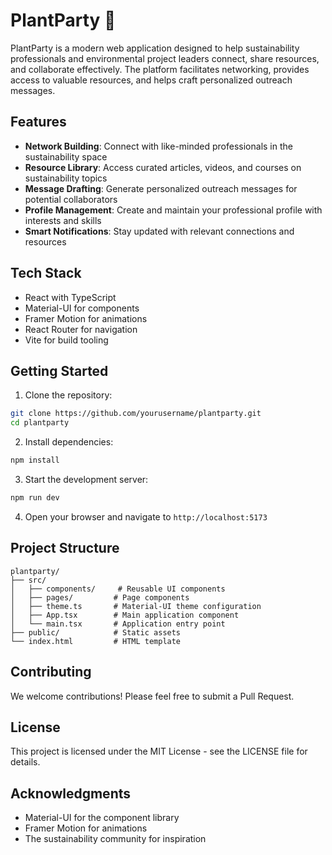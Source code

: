 # PlantParty 🌱

PlantParty is a modern web application designed to help sustainability professionals and environmental project leaders connect, share resources, and collaborate effectively. The platform facilitates networking, provides access to valuable resources, and helps craft personalized outreach messages.

## Features

- **Network Building**: Connect with like-minded professionals in the sustainability space
- **Resource Library**: Access curated articles, videos, and courses on sustainability topics
- **Message Drafting**: Generate personalized outreach messages for potential collaborators
- **Profile Management**: Create and maintain your professional profile with interests and skills
- **Smart Notifications**: Stay updated with relevant connections and resources

## Tech Stack

- React with TypeScript
- Material-UI for components
- Framer Motion for animations
- React Router for navigation
- Vite for build tooling

## Getting Started

1. Clone the repository:
```bash
git clone https://github.com/yourusername/plantparty.git
cd plantparty
```

2. Install dependencies:
```bash
npm install
```

3. Start the development server:
```bash
npm run dev
```

4. Open your browser and navigate to `http://localhost:5173`

## Project Structure

```
plantparty/
├── src/
│   ├── components/     # Reusable UI components
│   ├── pages/         # Page components
│   ├── theme.ts       # Material-UI theme configuration
│   ├── App.tsx        # Main application component
│   └── main.tsx       # Application entry point
├── public/            # Static assets
└── index.html         # HTML template
```

## Contributing

We welcome contributions! Please feel free to submit a Pull Request.

## License

This project is licensed under the MIT License - see the LICENSE file for details.

## Acknowledgments

- Material-UI for the component library
- Framer Motion for animations
- The sustainability community for inspiration
